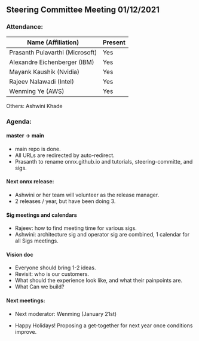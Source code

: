 ## Steering Committee Meeting 01/12/2021

### Attendance:

| Name (Affiliation)              | Present  |
| ------------------------------- | -------- |
| Prasanth Pulavarthi (Microsoft) | Yes      |
| Alexandre Eichenberger (IBM)    | Yes      |
| Mayank Kaushik (Nvidia)         | Yes      |
| Rajeev Nalawadi (Intel)         | Yes      |
| Wenming Ye (AWS)                | Yes      |

Others: 
Ashwini Khade
### Agenda:
  
  #### master -> main
  - main repo is done.
  - All URLs are redirected by auto-redirect.
  - Prasanth to rename onnx.github.io and tutorials, steering-committe, and sigs.

  #### Next onnx release:
  - Ashwini or her team will volunteer as the release manager.
  - 2 releases / year, but have been doing 3.

  ####  Sig meetings and calendars
  - Rajeev: how to find meeting time for various sigs.
  - Ashwini: architecture sig and operator sig are combined, 1 calendar for all Sigs meetings.
 
  #### Vision doc
  - Everyone should bring 1-2 ideas. 
  - Revisit:  who is our customers.  
  - What should the experience look like, and what their painpoints are.
  - What Can we build?
  
  
  
  #### Next meetings: 
  - Next moderator: Wenming (January 21st)
  
  - Happy Holidays! Proposing a get-together for next year once conditions improve.
